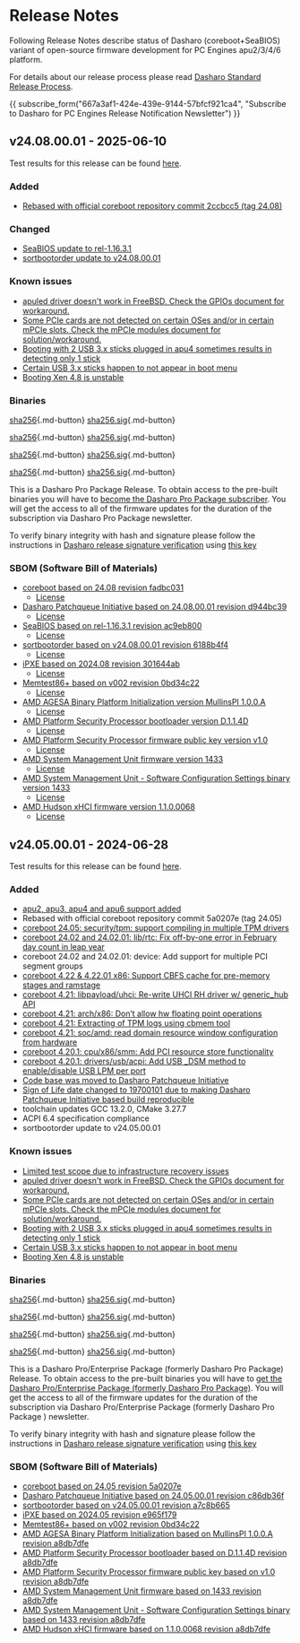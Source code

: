 # Release Notes

Following Release Notes describe status of Dasharo (coreboot+SeaBIOS) variant
of open-source firmware development for PC Engines apu2/3/4/6 platform.

For details about our release process please read
[Dasharo Standard Release Process](../../dev-proc/standard-release-process.md).

{{ subscribe_form("667a3af1-424e-439e-9144-57bfcf921ca4",
"Subscribe to Dasharo for PC Engines Release Notification Newsletter") }}

## v24.08.00.01 - 2025-06-10

Test results for this release can be found
[here](https://docs.google.com/spreadsheets/d/1_uRhVo9eYeZONnelymonYp444zYHT_Q_qmJEJ8_XqJc/edit?usp=sharing).

### Added

- [Rebased with official coreboot repository commit 2ccbcc5 (tag 24.08)](https://doc.coreboot.org/releases/coreboot-24.08-relnotes.html)

### Changed

- [SeaBIOS update to rel-1.16.3.1](https://github.com/pcengines/seabios/compare/rel-1.16.0.1...rel-1.16.3.1)
- [sortbootorder update to v24.08.00.01](https://github.com/pcengines/sortbootorder/compare/v24.05.00.01...v24.08.00.01)

### Known issues

- [apuled driver doesn't work in FreeBSD. Check the GPIOs document for workaround.](https://github.com/pcengines/coreboot/issues/329)
- [Some PCIe cards are not detected on certain OSes and/or in certain mPCIe slots. Check the mPCIe modules document for solution/workaround.](https://github.com/pcengines/apu2-documentation/issues/115)
- [Booting with 2 USB 3.x sticks plugged in apu4 sometimes results in detecting only 1 stick](https://github.com/pcengines/seabios/issues/30)
- [Certain USB 3.x sticks happen to not appear in boot menu](https://github.com/pcengines/seabios/issues/29)
- [Booting Xen 4.8 is unstable](https://github.com/pcengines/apu2-documentation/issues/109)

### Binaries

[sha256][pcengines_apu2_seabios_v24.08.00.01.rom_hash]{.md-button}
[sha256.sig][pcengines_apu2_seabios_v24.08.00.01.rom_sig]{.md-button}

[sha256][pcengines_apu3_seabios_v24.08.00.01.rom_hash]{.md-button}
[sha256.sig][pcengines_apu3_seabios_v24.08.00.01.rom_sig]{.md-button}

[sha256][pcengines_apu4_seabios_v24.08.00.01.rom_hash]{.md-button}
[sha256.sig][pcengines_apu4_seabios_v24.08.00.01.rom_sig]{.md-button}

[sha256][pcengines_apu6_seabios_v24.08.00.01.rom_hash]{.md-button}
[sha256.sig][pcengines_apu6_seabios_v24.08.00.01.rom_sig]{.md-button}

This is a Dasharo Pro Package Release. To obtain access to the pre-built
binaries you will have to
[become the Dasharo Pro Package subscriber](../../ways-you-can-help-us.md#become-a-dasharo-pro-package-subscriber).
You will get the access to all of the firmware updates for the duration of the
subscription via Dasharo Pro Package newsletter.

To verify binary integrity with hash and signature please follow the
instructions in [Dasharo release signature verification](/guides/signature-verification)
using [this key](https://raw.githubusercontent.com/3mdeb/3mdeb-secpack/master/dasharo/pcengines_apu2/dasharo-release-24.08.00.x-for-pc-engines-signing-key.asc)

### SBOM (Software Bill of Materials)

- [coreboot based on 24.08 revision fadbc031](https://github.com/coreboot/coreboot/tree/24.08)
    + [License](https://github.com/coreboot/coreboot/blob/24.08/COPYING)
- [Dasharo Patchqueue Initiative based on 24.08.00.01 revision d944bc39](https://github.com/Dasharo/dasharo-pq/tree/d944bc39)
    + [License](https://github.com/Dasharo/dasharo-pq/blob/d944bc39/LICENSE)
- [SeaBIOS based on rel-1.16.3.1 revision ac9eb800](https://github.com/pcengines/seabios/tree/ac9eb800)
    + [License](https://github.com/pcengines/seabios/blob/ac9eb800/COPYING)
- [sortbootorder based on v24.08.00.01 revision 6188b4f4](https://github.com/pcengines/sortbootorder/tree/6188b4f4)
    + [License](https://github.com/pcengines/sortbootorder/blob/6188b4f4/LICENSE)
- [iPXE based on 2024.08 revision 301644ab](https://github.com/ipxe/ipxe/tree/301644ab)
    + [License](https://github.com/ipxe/ipxe/blob/301644ab/COPYING.GPLv2)
- [Memtest86+ based on v002 revision 0bd34c22](https://review.coreboot.org/admin/repos/memtest86plus,general)
    + [License](https://review.coreboot.org/admin/repos/memtest86plus,general)
- [AMD AGESA Binary Platform Initialization version MullinsPI 1.0.0.A](https://github.com/coreboot/blobs/tree/a8db7dfe/pi/amd/00730F01/FT3b)
    + [License](https://github.com/coreboot/blobs/tree/a8db7dfe/pi/amd/00730F01/FT3b/license.txt)
- [AMD Platform Security Processor bootloader version D.1.1.4D](https://github.com/coreboot/blobs/tree/a8db7dfe/southbridge/amd/avalon/PSP/PspBootLoader.Bypass.sbin)
    + [License](https://github.com/coreboot/blobs/blob/a8db7dfe/southbridge/amd/avalon/PSP/license.txt)
- [AMD Platform Security Processor firmware public key version v1.0](https://github.com/coreboot/blobs/tree/a8db7dfe/southbridge/amd/avalon/PSP/AmdPubKey.bin)
    + [License](https://github.com/coreboot/blobs/blob/a8db7dfe/southbridge/amd/avalon/PSP/license.txt)
- [AMD System Management Unit firmware version 1433](https://github.com/coreboot/blobs/tree/a8db7dfe/southbridge/amd/avalon/PSP/SmuFirmware.sbin)
    + [License](https://github.com/coreboot/blobs/blob/a8db7dfe/southbridge/amd/avalon/PSP/license.txt)
- [AMD System Management Unit - Software Configuration Settings binary version 1433](https://github.com/coreboot/blobs/tree/a8db7dfe/southbridge/amd/avalon/PSP/SmuScs.bin)
    + [License](https://github.com/coreboot/blobs/blob/a8db7dfe/southbridge/amd/avalon/PSP/license.txt)
- [AMD Hudson xHCI firmware version 1.1.0.0068](https://github.com/coreboot/blobs/tree/a8db7dfe/southbridge/amd/avalon/xhci.bin)
    + [License](https://github.com/coreboot/blobs/blob/a8db7dfe/southbridge/amd/avalon/license.txt)

[pcengines_apu2_seabios_v24.08.00.01.rom_hash]: https://dl.3mdeb.com/open-source-firmware/Dasharo/pcengines_apu2/seabios/v24.08.00.01/pcengines_apu2_seabios_v24.08.00.01.rom.sha256
[pcengines_apu2_seabios_v24.08.00.01.rom_sig]: https://dl.3mdeb.com/open-source-firmware/Dasharo/pcengines_apu2/seabios/v24.08.00.01/pcengines_apu2_seabios_v24.08.00.01.rom.sha256.sig
[pcengines_apu3_seabios_v24.08.00.01.rom_hash]: https://dl.3mdeb.com/open-source-firmware/Dasharo/pcengines_apu2/seabios/v24.08.00.01/pcengines_apu3_seabios_v24.08.00.01.rom.sha256
[pcengines_apu3_seabios_v24.08.00.01.rom_sig]: https://dl.3mdeb.com/open-source-firmware/Dasharo/pcengines_apu2/seabios/v24.08.00.01/pcengines_apu3_seabios_v24.08.00.01.rom.sha256.sig
[pcengines_apu4_seabios_v24.08.00.01.rom_hash]: https://dl.3mdeb.com/open-source-firmware/Dasharo/pcengines_apu2/seabios/v24.08.00.01/pcengines_apu4_seabios_v24.08.00.01.rom.sha256
[pcengines_apu4_seabios_v24.08.00.01.rom_sig]: https://dl.3mdeb.com/open-source-firmware/Dasharo/pcengines_apu2/seabios/v24.08.00.01/pcengines_apu4_seabios_v24.08.00.01.rom.sha256.sig
[pcengines_apu6_seabios_v24.08.00.01.rom_hash]: https://dl.3mdeb.com/open-source-firmware/Dasharo/pcengines_apu2/seabios/v24.08.00.01/pcengines_apu6_seabios_v24.08.00.01.rom.sha256
[pcengines_apu6_seabios_v24.08.00.01.rom_sig]: https://dl.3mdeb.com/open-source-firmware/Dasharo/pcengines_apu2/seabios/v24.08.00.01/pcengines_apu6_seabios_v24.08.00.01.rom.sha256.sig

## v24.05.00.01 - 2024-06-28

Test results for this release can be found
[here](https://docs.google.com/spreadsheets/d/1_uRhVo9eYeZONnelymonYp444zYHT_Q_qmJEJ8_XqJc/edit?usp=sharing).

### Added

- [apu2, apu3, apu4 and apu6 support added](https://github.com/Dasharo/dasharo-issues/issues/909)
- Rebased with official coreboot repository commit 5a0207e (tag 24.05)
- [coreboot 24.05: security/tpm: support compiling in multiple TPM drivers](https://doc.coreboot.org/releases/coreboot-24.05-relnotes.html#security-tpm-support-compiling-in-multiple-tpm-drivers)
- [coreboot 24.02 and 24.02.01: lib/rtc: Fix off-by-one error in February day count in leap year](https://doc.coreboot.org/releases/coreboot-24.02-relnotes.html#lib-rtc-fix-off-by-one-error-in-february-day-count-in-leap-year)
- coreboot 24.02 and 24.02.01: device: Add support for multiple PCI segment groups
- [coreboot 4.22 & 4.22.01 x86: Support CBFS cache for pre-memory stages and ramstage](https://doc.coreboot.org/releases/coreboot-4.22-relnotes.html#x86-support-cbfs-cache-for-pre-memory-stages-and-ramstage)
- [coreboot 4.21: libpayload/uhci: Re-write UHCI RH driver w/ generic_hub API](https://doc.coreboot.org/releases/coreboot-4.21-relnotes.html#libpayload-uhci-re-write-uhci-rh-driver-w-generic-hub-api)
- [coreboot 4.21: arch/x86: Don’t allow hw floating point operations](https://doc.coreboot.org/releases/coreboot-4.21-relnotes.html#arch-x86-don-t-allow-hw-floating-point-operations)
- [coreboot 4.21: Extracting of TPM logs using cbmem tool](https://doc.coreboot.org/releases/coreboot-4.21-relnotes.html#extracting-of-tpm-logs-using-cbmem-tool)
- [coreboot 4.21: soc/amd: read domain resource window configuration from hardware](https://doc.coreboot.org/releases/coreboot-4.21-relnotes.html#soc-amd-read-domain-resource-window-configuration-from-hardware)
- [coreboot 4.20.1: cpu/x86/smm: Add PCI resource store functionality](https://doc.coreboot.org/releases/coreboot-4.20.1-relnotes.html#cpu-x86-smm-add-pci-resource-store-functionality)
- [coreboot 4.20.1: drivers/usb/acpi: Add USB _DSM method to enable/disable USB LPM per port](https://doc.coreboot.org/releases/coreboot-4.20.1-relnotes.html#drivers-usb-acpi-add-usb-dsm-method-to-enable-disable-usb-lpm-per-port)
- [Code base was moved to Dasharo Patchqueue Initiative](https://github.com/Dasharo/dasharo-pq?tab=readme-ov-file#background)
- [Sign of Life date changed to 19700101 due to making Dasharo Patchqueue Initiative based build reproducible](https://github.com/Dasharo/dasharo-issues/issues/889)
- toolchain updates GCC 13.2.0, CMake 3.27.7
- ACPI 6.4 specification compliance
- sortbootorder update to v24.05.00.01

### Known issues

- [Limited test scope due to infrastructure recovery issues](https://github.com/Dasharo/dasharo-issues/issues/914)
- [apuled driver doesn't work in FreeBSD. Check the  GPIOs document for workaround.](https://github.com/pcengines/coreboot/issues/329)
- [Some PCIe cards are not detected on certain OSes and/or in certain mPCIe slots. Check the  mPCIe modules document for solution/workaround.](https://github.com/pcengines/apu2-documentation/issues/115)
- [Booting with 2 USB 3.x sticks plugged in apu4 sometimes results in detecting only 1 stick](https://github.com/pcengines/seabios/issues/30)
- [Certain USB 3.x sticks happen to not appear in boot menu](https://github.com/pcengines/seabios/issues/29)
- [Booting Xen 4.8 is unstable](https://github.com/pcengines/apu2-documentation/issues/109)

### Binaries

[sha256][pcengines_apu2_seabios_v24.05.00.01.rom_hash]{.md-button}
[sha256.sig][pcengines_apu2_seabios_v24.05.00.01.rom_sig]{.md-button}

[sha256][pcengines_apu3_seabios_v24.05.00.01.rom_hash]{.md-button}
[sha256.sig][pcengines_apu3_seabios_v24.05.00.01.rom_sig]{.md-button}

[sha256][pcengines_apu4_seabios_v24.05.00.01.rom_hash]{.md-button}
[sha256.sig][pcengines_apu4_seabios_v24.05.00.01.rom_sig]{.md-button}

[sha256][pcengines_apu6_seabios_v24.05.00.01.rom_hash]{.md-button}
[sha256.sig][pcengines_apu6_seabios_v24.05.00.01.rom_sig]{.md-button}

This is a Dasharo Pro/Enterprise Package (formerly Dasharo Pro Package)
Release. To obtain access to the pre-built binaries you will have to [get the
Dasharo Pro/Enterprise Package (formerly Dasharo Pro Package)](../../ways-you-can-help-us.md#become-a-dasharo-pro-package-subscriber).
You will get the access to all of the firmware updates for the duration of the
subscription via Dasharo Pro/Enterprise Package (formerly Dasharo Pro Package
) newsletter.

To verify binary integrity with hash and signature please follow the
instructions in [Dasharo release signature verification](../../guides/signature-verification.md)
using [this key](https://raw.githubusercontent.com/3mdeb/3mdeb-secpack/master/dasharo/pcengines_apu2/dasharo-release-24.05.00.x-for-pc-engines-signing-key.asc)

### SBOM (Software Bill of Materials)

- [coreboot based on 24.05 revision 5a0207e](https://github.com/coreboot/coreboot/tree/5a0207e)
- [Dasharo Patchqueue Initiative based on 24.05.00.01 revision c86db36f](https://github.com/Dasharo/dasharo-pq/tree/c86db36f)
- [sortbootorder based on v24.05.00.01 revision a7c8b665](https://github.com/pcengines/sortbootorder/tree/a7c8b665)
- [iPXE based on 2024.05 revision e965f179](https://github.com/ipxe/ipxe/tree/e965f179)
- [Memtest86+ based on v002 revision 0bd34c22](https://review.coreboot.org/c/memtest86plus/+/29185)
- [AMD AGESA Binary Platform Initialization based on MullinsPI 1.0.0.A revision a8db7dfe](https://github.com/coreboot/blobs/tree/a8db7dfe/pi/amd/00730F01/FT3b)
- [AMD Platform Security Processor bootloader based on D.1.1.4D revision a8db7dfe](https://github.com/coreboot/blobs/tree/a8db7dfe/southbridge/amd/avalon/PSP/PspBootLoader.Bypass.sbin)
- [AMD Platform Security Processor firmware public key based on v1.0 revision a8db7dfe](https://github.com/coreboot/blobs/tree/a8db7dfe/southbridge/amd/avalon/PSP/AmdPubKey.bin)
- [AMD System Management Unit firmware based on 1433 revision a8db7dfe](https://github.com/coreboot/blobs/tree/a8db7dfe/southbridge/amd/avalon/PSP/SmuFirmware.sbin)
- [AMD System Management Unit - Software Configuration Settings binary based on 1433 revision a8db7dfe](https://github.com/coreboot/blobs/tree/a8db7dfe/southbridge/amd/avalon/PSP/SmuScs.bin)
- [AMD Hudson xHCI firmware based on 1.1.0.0068 revision a8db7dfe](https://github.com/coreboot/blobs/tree/a8db7dfe/southbridge/amd/avalon/xhci.bin)

[pcengines_apu2_seabios_v24.05.00.01.rom_hash]: https://dl.3mdeb.com/open-source-firmware/Dasharo/pcengines_apu2/v24.05.00.01/pcengines_apu2_seabios_v24.05.00.01.rom.sha256
[pcengines_apu2_seabios_v24.05.00.01.rom_sig]: https://dl.3mdeb.com/open-source-firmware/Dasharo/pcengines_apu2/v24.05.00.01/pcengines_apu2_seabios_v24.05.00.01.rom.sha256.sig
[pcengines_apu3_seabios_v24.05.00.01.rom_hash]: https://dl.3mdeb.com/open-source-firmware/Dasharo/pcengines_apu2/v24.05.00.01/pcengines_apu3_seabios_v24.05.00.01.rom.sha256
[pcengines_apu3_seabios_v24.05.00.01.rom_sig]: https://dl.3mdeb.com/open-source-firmware/Dasharo/pcengines_apu2/v24.05.00.01/pcengines_apu3_seabios_v24.05.00.01.rom.sha256.sig
[pcengines_apu4_seabios_v24.05.00.01.rom_hash]: https://dl.3mdeb.com/open-source-firmware/Dasharo/pcengines_apu2/v24.05.00.01/pcengines_apu4_seabios_v24.05.00.01.rom.sha256
[pcengines_apu4_seabios_v24.05.00.01.rom_sig]: https://dl.3mdeb.com/open-source-firmware/Dasharo/pcengines_apu2/v24.05.00.01/pcengines_apu4_seabios_v24.05.00.01.rom.sha256.sig
[pcengines_apu6_seabios_v24.05.00.01.rom_hash]: https://dl.3mdeb.com/open-source-firmware/Dasharo/pcengines_apu2/v24.05.00.01/pcengines_apu6_seabios_v24.05.00.01.rom.sha256
[pcengines_apu6_seabios_v24.05.00.01.rom_sig]: https://dl.3mdeb.com/open-source-firmware/Dasharo/pcengines_apu2/v24.05.00.01/pcengines_apu6_seabios_v24.05.00.01.rom.sha256.sig
